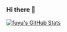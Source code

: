 ### Hi there 👋

[![fuyu's GitHub Stats](https://github-readme-stats.vercel.app/api?username=mfmfuyu&show_icons=true)](https://github.com/anuraghazra/github-readme-stats)
